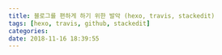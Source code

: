 ```yaml
---
title: 블로그를 편하게 하기 위한 발악 (hexo, travis, stackedit)
tags: [hexo, travis, github, stackedit]
categories:
date: 2018-11-16 18:39:55
---
```



<!--stackedit_data:
eyJoaXN0b3J5IjpbMTgwMzYyMzQ2NV19
-->